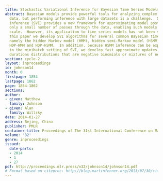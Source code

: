 ```yaml
---
title: Stochastic Variational Inference for Bayesian Time Series Models
abstract: Bayesian models provide powerful tools for analyzing complex time series
  data, but performing inference with large datasets is a challenge.  Stochastic variational
  inference (SVI) provides a new framework for approximating model posteriors with
  only a small number of passes through the data, enabling such models to be fit at
  scale.  However, its application to time series models has not been studied.    In
  this paper we develop SVI algorithms for several common Bayesian time series models,
  namely the hidden Markov model (HMM), hidden semi-Markov model (HSMM), and the nonparametric
  HDP-HMM and HDP-HSMM.  In addition, because HSMM inference can be expensive even
  in the minibatch setting of SVI, we develop fast approximate updates for HSMMs with
  durations distributions that are negative binomials or mixtures of negative binomials.
section: cycle-2
layout: inproceedings
id: johnson14
month: 0
firstpage: 1854
lastpage: 1862
page: 1854-1862
sections: 
author:
- given: Matthew
  family: Johnson
- given: Alan
  family: Willsky
date: 2014-01-27
address: Bejing, China
publisher: PMLR
container-title: Proceedings of The 31st International Conference on Machine Learning
volume: '32'
genre: inproceedings
issued:
  date-parts:
  - 2014
  - 1
  - 27
pdf: http://proceedings.mlr.press/v32/johnson14/johnson14.pdf
# Format based on citeproc: http://blog.martinfenner.org/2013/07/30/citeproc-yaml-for-bibliographies/
---
```

